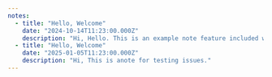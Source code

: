 ```yaml
---
notes:
  - title: "Hello, Welcome"
    date: "2024-10-14T11:23:00.000Z"
    description: "Hi, Hello. This is an example note feature included with Astro Cactus."
  - title: "Hello, Welcome"
    date: "2025-01-05T11:23:00.000Z"
    description: "Hi, This is anote for testing issues."
---
```

